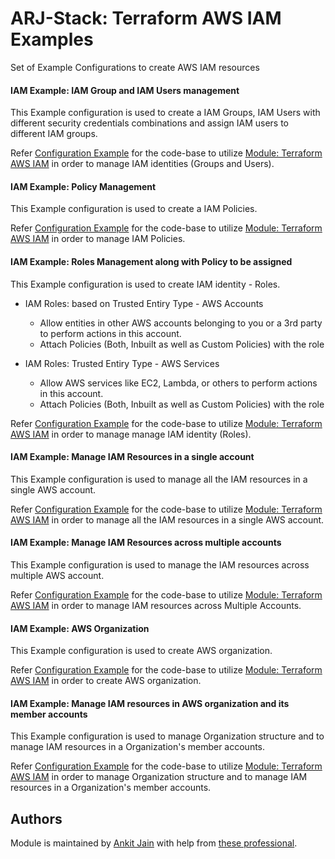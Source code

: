 # ARJ-Stack: Terraform AWS IAM Examples

Set of Example Configurations to create AWS IAM resources

#### IAM Example: IAM Group and IAM Users management

This Example configuration is used to create a IAM Groups, IAM Users with different security credentials combinations and assign IAM users to different IAM groups.

Refer [Configuration Example](https://github.com/arjstack/terraform-aws-examples/tree/main/aws-iam/iam-groups-and-users) for the code-base to utilize [Module: Terraform AWS IAM](https://github.com/arjstack/terraform-aws-iam) in order to manage IAM identities (Groups and Users).

#### IAM Example: Policy Management

This Example configuration is used to create a IAM Policies.

Refer [Configuration Example](https://github.com/arjstack/terraform-aws-examples/tree/main/aws-iam/iam-policies) for the code-base to utilize [Module: Terraform AWS IAM](https://github.com/arjstack/terraform-aws-iam) in order to manage IAM Policies.

#### IAM Example: Roles Management along with Policy to be assigned

This Example configuration is used to create IAM identity - Roles.

- IAM Roles: based on Trusted Entiry Type - AWS Accounts
    - Allow entities in other AWS accounts belonging to you or a 3rd party to perform actions in this account.
    - Attach Policies (Both, Inbuilt as well as Custom Policies) with the role

- IAM Roles: Trusted Entiry Type - AWS Services
    - Allow AWS services like EC2, Lambda, or others to perform actions in this account.
    - Attach Policies (Both, Inbuilt as well as Custom Policies) with the role

Refer [Configuration Example](https://github.com/arjstack/terraform-aws-examples/tree/main/aws-iam/iam-roles) for the code-base to utilize [Module: Terraform AWS IAM](https://github.com/arjstack/terraform-aws-iam) in order to manage manage IAM identity (Roles).

#### IAM Example: Manage IAM Resources in a single account

This Example configuration is used to manage all the IAM resources in a single AWS account.

Refer [Configuration Example](https://github.com/arjstack/terraform-aws-examples/tree/main/aws-iam/iam-single-account-complete) for the code-base to utilize [Module: Terraform AWS IAM](https://github.com/arjstack/terraform-aws-iam) in order to manage all the IAM resources in a single AWS account.

#### IAM Example: Manage IAM Resources across multiple accounts

This Example configuration is used to manage the IAM resources across multiple AWS account.

Refer [Configuration Example](https://github.com/arjstack/terraform-aws-examples/tree/main/aws-iam/iam-multi-accounts) for the code-base to utilize [Module: Terraform AWS IAM](https://github.com/arjstack/terraform-aws-iam) in order to manage IAM resources across Multiple Accounts.

#### IAM Example: AWS Organization

This Example configuration is used to create AWS organization.

Refer [Configuration Example](https://github.com/arjstack/terraform-aws-examples/tree/main/aws-iam/iam-organization) for the code-base to utilize [Module: Terraform AWS IAM](https://github.com/arjstack/terraform-aws-iam) in order to create AWS organization.

#### IAM Example: Manage IAM resources in AWS organization and its member accounts

This Example configuration is used to manage Organization structure and to manage IAM resources in a Organization's member accounts.

Refer [Configuration Example](https://github.com/arjstack/terraform-aws-examples/tree/main/aws-iam/iam-organizations-complete) for the code-base to utilize [Module: Terraform AWS IAM](https://github.com/arjstack/terraform-aws-iam) in order to manage Organization structure and to manage IAM resources in a Organization's member accounts.

## Authors

Module is maintained by [Ankit Jain](https://github.com/ankit-jn) with help from [these professional](https://github.com/arjstack/terraform-aws-vpc/graphs/contributors).
